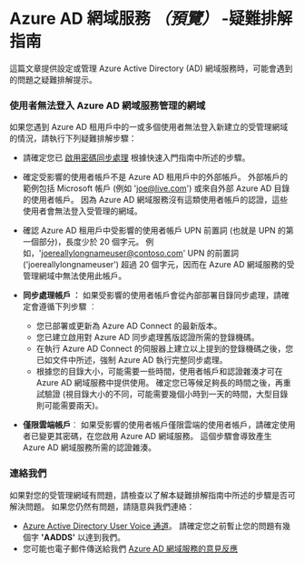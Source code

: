 <properties
    pageTitle="Azure Active Directory 網域服務預覽：疑難排解指南 | Microsoft Azure"
    description="Azure AD 網域服務的疑難排解指南"
    services="active-directory-ds"
    documentationCenter=""
    authors="mahesh-unnikrishnan"
    manager="stevenpo"
    editor="curtand"/>

<tags
    ms.service="active-directory-ds"
    ms.workload="identity"
    ms.tgt_pltfrm="na"
    ms.devlang="na"
    ms.topic="article"
    ms.date="12/16/2015"
    ms.author="maheshu"/>

# Azure AD 網域服務 *（預覽）* -疑難排解指南
這篇文章提供設定或管理 Azure Active Directory (AD) 網域服務時，可能會遇到的問題之疑難排解提示。


### 使用者無法登入 Azure AD 網域服務管理的網域
如果您遇到 Azure AD 租用戶中的一或多個使用者無法登入新建立的受管理網域的情況，請執行下列疑難排解步驟：

- 請確定您已 [啟用密碼同步處理](active-directory-ds-getting-started-password-sync.md) 根據快速入門指南中所述的步驟。

- 確定受影響的使用者帳戶不是 Azure AD 租用戶中的外部帳戶。 外部帳戶的範例包括 Microsoft 帳戶 (例如 'joe@live.com') 或來自外部 Azure AD 目錄的使用者帳戶。 因為 Azure AD 網域服務沒有這類使用者帳戶的認證，這些使用者會無法登入受管理的網域。

- 確認 Azure AD 租用戶中受影響的使用者帳戶 UPN 前置詞 (也就是 UPN 的第一個部分)，長度少於 20 個字元。 例如，'joereallylongnameuser@contoso.com' UPN 的前置詞 ('joereallylongnameuser') 超過 20 個字元，因而在 Azure AD 網域服務的受管理網域中無法使用此帳戶。

- **同步處理帳戶 ︰** 如果受影響的使用者帳戶會從內部部署目錄同步處理，請確定會遵循下列步驟 ︰
    - 您已部署或更新為 Azure AD Connect 的最新版本。
    - 您已建立啟用對 Azure AD 同步處理舊版認證所需的登錄機碼。
    - 在執行 Azure AD Connect 的伺服器上建立以上提到的登錄機碼之後，您已如文件中所述，強制 Azure AD 執行完整同步處理。
    - 根據您的目錄大小，可能需要一些時間，使用者帳戶和認證雜湊才可在 Azure AD 網域服務中提供使用。 確定您已等候足夠長的時間之後，再重試驗證 (視目錄大小的不同，可能需要幾個小時到一天的時間，大型目錄則可能需要兩天)。

- **僅限雲端帳戶**︰ 如果受影響的使用者帳戶僅限雲端的使用者帳戶，請確定使用者已變更其密碼，在您啟用 Azure AD 網域服務。 這個步驟會導致產生 Azure AD 網域服務所需的認證雜湊。


### 連絡我們
如果對您的受管理網域有問題，請檢查以了解本疑難排解指南中所述的步驟是否可解決問題。 如果您仍然有問題，請隨意與我們連絡：

-  [Azure Active Directory User Voice 通道](http://feedback.azure.com/forums/169401-azure-active-directory)。 請確定您之前暫止您的問題有幾個字 **'AADDS'** 以達到我們。
- 您可能也電子郵件傳送給我們 [Azure AD 網域服務的意見反應](mailto:aaddsfb@microsoft.com)


